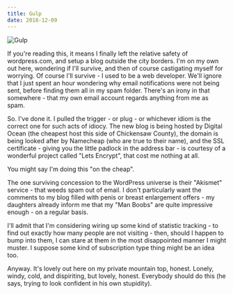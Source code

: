 ```yaml
---
title: Gulp
date: 2018-12-09
---
```


![Gulp](https://source.unsplash.com/vP3pnOoCiYE/1600x900)

If you're reading this, it means I finally left the relative safety of wordpress.com, and setup a blog outside the city borders. I'm on my own out here, wondering if I'll survive, and then of course castigating myself for worrying. Of course I'll survive - I used to be a web developer. We'll ignore that I just spent an hour wondering why email notifications were not being sent, before finding them all in my spam folder. There's an irony in that somewhere - that my own email account regards anything from me as spam.

So. I've done it. I pulled the trigger - or plug - or whichever idiom is the correct one for such acts of idiocy. The new blog is being hosted by Digital Ocean (the cheapest host this side of Chickensaw County), the domain is being looked after by Namecheap (who are true to their name), and the SSL certificate - giving you the little padlock in the address bar - is courtesy of a wonderful project called "Lets Encrypt", that cost me nothing at all.

You might say I'm doing this "on the cheap".

The one surviving concession to the WordPress universe is their "Akismet" service - that weeds spam out of email. I don't particularly want the comments to my blog filled with penis or breast enlargement offers - my daughters already inform me that my "Man Boobs" are quite impressive enough - on a regular basis.

I'll admit that I'm considering wiring up some kind of statistic tracking - to find out exactly how many people are not visiting - then, should I happen to bump into them, I can stare at them in the most disappointed manner I might muster. I suppose some kind of subscription type thing might be an idea too.

Anyway. It's lovely out here on my private mountain top, honest. Lonely, windy, cold, and dispiriting, but lovely, honest. Everybody should do this (he says, trying to look confident in his own stupidity).